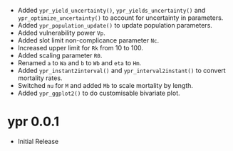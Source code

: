 - Added `ypr_yield_uncertainty()`, `ypr_yields_uncertainty()` and 
`ypr_optimize_uncertainty()` to account for uncertainty in parameters.
- Added `ypr_population_update()` to update population parameters.
- Added vulnerability power `Vp`.
- Added slot limit non-complicance parameter `Nc`.
- Increased upper limit for `Rk` from 10 to 100.
- Added scaling parameter `R0`.
- Renamed `a` to `Wa` and `b` to `Wb` and `eta` to `Hm`.
- Added `ypr_instant2interval()` and `ypr_interval2instant()` to convert mortality rates.
- Switched `nu` for `M` and added `Mb` to scale mortality by length.
- Added `ypr_ggplot2()` to do customisable bivariate plot.

# ypr 0.0.1

- Initial Release

